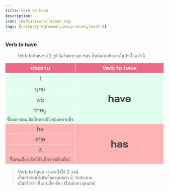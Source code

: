 ```yaml
---
title: Verb to have
description: 
icon: /media/icons/lesson.svg
tags: {category:6grammar,group:tense,level:8}
---
```


### Verb to have

> Verb to have มี 2 รูป คือ have และ has ซึ่งผันตามประธานในประโยค ดังนี้ 

![image label](/media/img/lessons/verb-to-have.svg)

> Verb to have สามารถใช้ได้ 2 กรณี \
    เป็นกริยาแท้ในประโยคจะแปลว่า มี, รับประทาน \
    เป็นกริยาช่วยในประโยคอื่นๆ (ไม่แปลความหมาย)